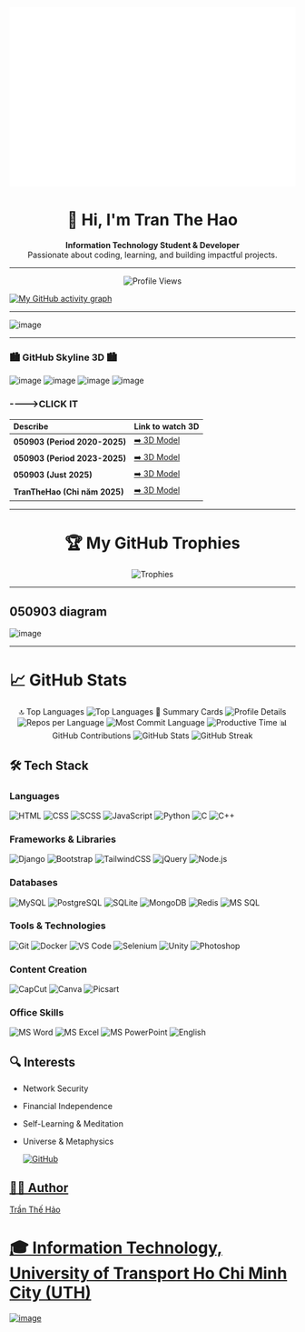 [![TranTheHao-official](TranTheHao.svg)](svg/TranTheHao.svg)


<h1 align="center">👋 Hi, I'm Tran The Hao</h1>
<p align="center">
  <b>Information Technology Student & Developer</b><br>
  Passionate about coding, learning, and building impactful projects.
</p>

---

<p align="center">
  <img src="https://komarev.com/ghpvc/?username=050903&color=blue" alt="Profile Views" />
</p>


[![My GitHub activity graph](https://github-readme-activity-graph.vercel.app/graph?username=050903&theme=dracula)](https://github.com/050903/github-readme-activity-graph)


---
![image](https://github.com/user-attachments/assets/38b0fc89-5e26-4031-b2c3-287102a5d9e1)

---

### 🏙️ GitHub Skyline 3D 🏙️
![image](https://github.com/user-attachments/assets/b640fbb7-44f5-4bd2-b4aa-cf5086e45e06)
![image](https://github.com/user-attachments/assets/ee045555-0099-4ba8-a301-95fb854562c4)
![image](https://github.com/user-attachments/assets/42c3a7f2-9a7b-4d9c-b6c6-516c957d947e)
![image](https://github.com/user-attachments/assets/8c81a283-d932-48da-a755-07502494250d)

### ---->CLICK IT
| Describe | Link to watch 3D |
| :--- | :--- |
| **050903 (Period 2020-2025)** | [➡️ 3D Model](https://github.com/050903/My-skyline-models/blob/main/050903-2020-25-github-skyline.stl) |
| **050903 (Period 2023-2025)** | [➡️ 3D Model](https://github.com/050903/My-skyline-models/blob/main/050903-2023-25-github-skyline.stl) |
| **050903 (Just 2025)** | [➡️ 3D Model](https://github.com/050903/My-skyline-models/blob/main/050903-2025-github-skyline.stl) |
| **TranTheHao (Chỉ năm 2025)** | [➡️ 3D Model](https://github.com/050903/My-skyline-models/blob/main/TranTheHao-2025-github-skyline.stl) |
---

<h1 align="center">🏆 My GitHub Trophies</h1>

<div align="center">

  <img src="https://github-profile-trophy.vercel.app/?username=050903&theme=onedark" alt="Trophies" />

</div>

---
## 050903 diagram
![image](https://github.com/user-attachments/assets/a236e927-6b14-4b04-b357-01d39d4cb520)

---

# 📈 GitHub Stats
<div align="center">
🔝 Top Languages
<img src="https://github-readme-stats.vercel.app/api/top-langs/?username=050903&layout=donut-vertical&langs_count=10&theme=dark" alt="Top Languages" />
🧩 Summary Cards
<img src="http://github-profile-summary-cards.vercel.app/api/cards/profile-details?username=050903&theme=2077" alt="Profile Details" /> <img src="http://github-profile-summary-cards.vercel.app/api/cards/repos-per-language?username=050903&theme=2077" alt="Repos per Language" /> <img src="http://github-profile-summary-cards.vercel.app/api/cards/most-commit-language?username=050903&theme=2077" alt="Most Commit Language" /> <img src="http://github-profile-summary-cards.vercel.app/api/cards/productive-time?username=050903&theme=2077&utcOffset=8" alt="Productive Time" />
📊 GitHub Contributions
<img src="https://github-readme-stats.vercel.app/api?username=050903&show_icons=true&theme=radical" alt="GitHub Stats" /> <img src="https://github-readme-streak-stats.herokuapp.com/?user=050903&theme=radical" alt="GitHub Streak" /> </div>



## 🛠️ Tech Stack

### Languages
![HTML](https://img.shields.io/badge/HTML-Expert-orange?logo=html5)
![CSS](https://img.shields.io/badge/CSS-Intermediate-blue?logo=css3)
![SCSS](https://img.shields.io/badge/SCSS-Intermediate-pink?logo=sass)
![JavaScript](https://img.shields.io/badge/JavaScript-Basic-yellow?logo=javascript)
![Python](https://img.shields.io/badge/Python-Basic-blue?logo=python)
![C](https://img.shields.io/badge/C-Basic-blue?logo=c)
![C++](https://img.shields.io/badge/C++-Basic-blue?logo=cplusplus)

### Frameworks & Libraries
![Django](https://img.shields.io/badge/Django-Framework-green?logo=django)
![Bootstrap](https://img.shields.io/badge/Bootstrap-UI-purple?logo=bootstrap)
![TailwindCSS](https://img.shields.io/badge/TailwindCSS-UI-0ea5e9?logo=tailwindcss)
![jQuery](https://img.shields.io/badge/jQuery-Library-blue?logo=jquery)
![Node.js](https://img.shields.io/badge/Node.js-Runtime-green?logo=node.js)

### Databases
![MySQL](https://img.shields.io/badge/MySQL-Database-blue?logo=mysql)
![PostgreSQL](https://img.shields.io/badge/PostgreSQL-Database-blue?logo=postgresql)
![SQLite](https://img.shields.io/badge/SQLite-Database-blue?logo=sqlite)
![MongoDB](https://img.shields.io/badge/MongoDB-Database-green?logo=mongodb)
![Redis](https://img.shields.io/badge/Redis-Database-red?logo=redis)
![MS SQL](https://img.shields.io/badge/MSSQL-Database-blue?logo=microsoftsqlserver)

### Tools & Technologies
![Git](https://img.shields.io/badge/Git-Version_Control-red?logo=git)
![Docker](https://img.shields.io/badge/Docker-Container-blue?logo=docker)
![VS Code](https://img.shields.io/badge/VS_Code-Editor-blue?logo=visualstudiocode)
![Selenium](https://img.shields.io/badge/Selenium-Testing-green?logo=selenium)
![Unity](https://img.shields.io/badge/Unity-Game_Dev-black?logo=unity)
![Photoshop](https://img.shields.io/badge/Photoshop-Design-blue?logo=adobephotoshop)

### Content Creation
![CapCut](https://img.shields.io/badge/CapCut-Editing-lightgrey?logo=capcut)
![Canva](https://img.shields.io/badge/Canva-Design-blue?logo=canva)
![Picsart](https://img.shields.io/badge/Picsart-Creative-magenta?logo=picsart)

### Office Skills
![MS Word](https://img.shields.io/badge/Word-Office-blue?logo=microsoftword)
![MS Excel](https://img.shields.io/badge/Excel-Office-green?logo=microsoftexcel)
![MS PowerPoint](https://img.shields.io/badge/PowerPoint-Office-red?logo=microsoftpowerpoint)
![English](https://img.shields.io/badge/English-Intermediate-yellow?logo=polywork)

## 🔍 Interests

- Network Security
- Financial Independence
- Self-Learning & Meditation
- Universe & Metaphysics


  <a href="https://github.com/050903">
    <img src="https://img.shields.io/badge/GitHub-050903-black?style=for-the-badge&logo=github" alt="GitHub" />
  

## 👨‍💻 Author
Trần Thế Hảo

# 🎓 Information Technology, University of Transport Ho Chi Minh City (UTH)

![image](https://github.com/user-attachments/assets/c2488ba6-05d8-40dd-b8c6-ff3db7cf8cf5)

